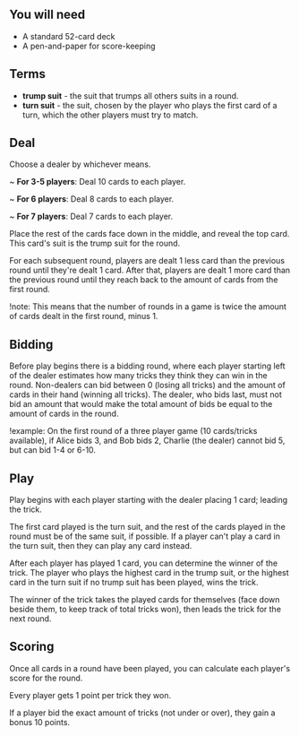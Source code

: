 ## You will need
- A standard 52-card deck
- A pen-and-paper for score-keeping

## Terms
- **trump suit** - the suit that trumps all others suits in a round.
- **turn suit** - the suit, chosen by the player who plays the first card of a turn, which the other players must try to match.

## Deal
Choose a dealer by whichever means.

~ **For 3-5 players**: Deal 10 cards to each player.

~ **For 6 players**: Deal 8 cards to each player.

~ **For 7 players**: Deal 7 cards to each player.

Place the rest of the cards face down in the middle, and reveal the top card. This card's suit is the trump suit for the round.

For each subsequent round, players are dealt 1 less card than the previous round until they're dealt 1 card. After that, players are dealt 1 more card than the previous round until they reach back to the amount of cards from the first round.

!note: This means that the number of rounds in a game is twice the amount of cards dealt in the first round, minus 1.

## Bidding
Before play begins there is a bidding round, where each player starting left of the dealer estimates how many tricks they think they can win in the round. Non-dealers can bid between 0 (losing all tricks) and the amount of cards in their hand (winning all tricks). The dealer, who bids last, must not bid an amount that would make the total amount of bids be equal to the amount of cards in the round.

!example: On the first round of a three player game (10 cards/tricks available), if Alice bids 3, and Bob bids 2, Charlie (the dealer) cannot bid 5, but can bid 1-4 or 6-10.

## Play
Play begins with each player starting with the dealer placing 1 card; leading the trick.

The first card played is the turn suit, and the rest of the cards played in the round must be of the same suit, if possible. If a player can't play a card in the turn suit, then they can play any card instead.

After each player has played 1 card, you can determine the winner of the trick. The player who plays the highest card in the trump suit, or the highest card in the turn suit if no trump suit has been played, wins the trick.

The winner of the trick takes the played cards for themselves (face down beside them, to keep track of total tricks won), then leads the trick for the next round.

## Scoring
Once all cards in a round have been played, you can calculate each player's score for the round.

Every player gets 1 point per trick they won.

If a player bid the exact amount of tricks (not under or over), they gain a bonus 10 points.
